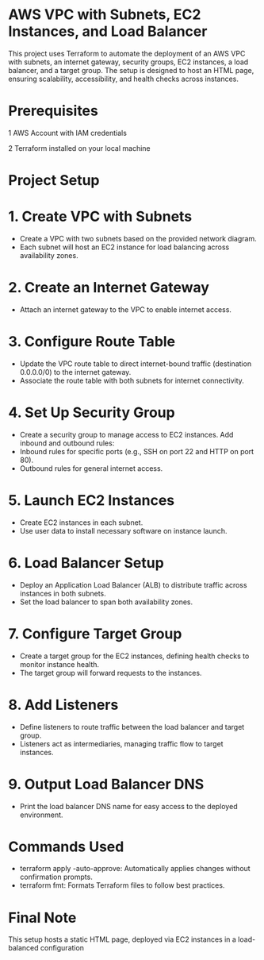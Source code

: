 # AWS VPC with Subnets, EC2 Instances, and Load Balancer
This project uses Terraform to automate the deployment of an AWS VPC with subnets, an internet gateway, security groups, EC2 instances, a load balancer, and a target group. The setup is designed to host an HTML page, ensuring scalability, accessibility, and health checks across instances.

# Prerequisites
1 AWS Account with IAM credentials

2 Terraform installed on your local machine

# Project Setup

# 1. Create VPC with Subnets
- Create a VPC with two subnets based on the provided network diagram.
- Each subnet will host an EC2 instance for load balancing across availability zones.

# 2. Create an Internet Gateway
- Attach an internet gateway to the VPC to enable internet access.

# 3. Configure Route Table
- Update the VPC route table to direct internet-bound traffic (destination 0.0.0.0/0) to the internet gateway.
- Associate the route table with both subnets for internet connectivity.

# 4. Set Up Security Group
- Create a security group to manage access to EC2 instances.
Add inbound and outbound rules:
- Inbound rules for specific ports (e.g., SSH on port 22 and HTTP on port 80).
- Outbound rules for general internet access.
  
# 5. Launch EC2 Instances
- Create EC2 instances in each subnet.
- Use user data to install necessary software on instance launch.
  
# 6. Load Balancer Setup
- Deploy an Application Load Balancer (ALB) to distribute traffic across instances in both subnets.
- Set the load balancer to span both availability zones.
  
# 7. Configure Target Group
- Create a target group for the EC2 instances, defining health checks to monitor instance health.
- The target group will forward requests to the instances.
  
# 8. Add Listeners

- Define listeners to route traffic between the load balancer and target group.
- Listeners act as intermediaries, managing traffic flow to target instances.
  
# 9. Output Load Balancer DNS
- Print the load balancer DNS name for easy access to the deployed environment.
  
# Commands Used
- terraform apply -auto-approve: Automatically applies changes without confirmation prompts.
- terraform fmt: Formats Terraform files to follow best practices.
# Final Note
This setup hosts a static HTML page, deployed via EC2 instances in a load-balanced configuration

